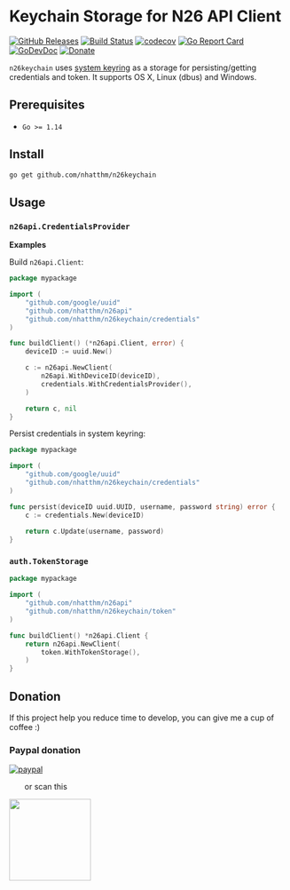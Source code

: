# Keychain Storage for N26 API Client

[![GitHub Releases](https://img.shields.io/github/v/release/nhatthm/n26keychain)](https://github.com/nhatthm/n26keychain/releases/latest)
[![Build Status](https://github.com/nhatthm/n26keychain/actions/workflows/test.yaml/badge.svg)](https://github.com/nhatthm/n26keychain/actions/workflows/test.yaml)
[![codecov](https://codecov.io/gh/nhatthm/n26keychain/branch/master/graph/badge.svg?token=eTdAgDE2vR)](https://codecov.io/gh/nhatthm/n26keychain)
[![Go Report Card](https://goreportcard.com/badge/github.com/nhatthm/httpmock)](https://goreportcard.com/report/github.com/nhatthm/httpmock)
[![GoDevDoc](https://img.shields.io/badge/dev-doc-00ADD8?logo=go)](https://pkg.go.dev/github.com/nhatthm/n26keychain)
[![Donate](https://img.shields.io/badge/Donate-PayPal-green.svg)](https://www.paypal.com/donate/?hosted_button_id=PJZSGJN57TDJY)

`n26keychain` uses [system keyring](https://github.com/zalando/go-keyring#go-keyring-library) as a storage for persisting/getting credentials and token. It supports OS X, Linux 
(dbus) and Windows. 

## Prerequisites

- `Go >= 1.14`

## Install

```bash
go get github.com/nhatthm/n26keychain
```

## Usage

### `n26api.CredentialsProvider`

**Examples**

Build `n26api.Client`:

```go
package mypackage

import (
	"github.com/google/uuid"
	"github.com/nhatthm/n26api"
	"github.com/nhatthm/n26keychain/credentials"
)

func buildClient() (*n26api.Client, error) {
	deviceID := uuid.New()

	c := n26api.NewClient(
		n26api.WithDeviceID(deviceID),
		credentials.WithCredentialsProvider(),
	)

	return c, nil
}
```

Persist credentials in system keyring:

```go
package mypackage

import (
	"github.com/google/uuid"
	"github.com/nhatthm/n26keychain/credentials"
)

func persist(deviceID uuid.UUID, username, password string) error {
	c := credentials.New(deviceID)
	
	return c.Update(username, password)
}
```

### `auth.TokenStorage`

```go
package mypackage

import (
	"github.com/nhatthm/n26api"
	"github.com/nhatthm/n26keychain/token"
)

func buildClient() *n26api.Client {
	return n26api.NewClient(
		token.WithTokenStorage(),
	)
}
```

## Donation

If this project help you reduce time to develop, you can give me a cup of coffee :)

### Paypal donation

[![paypal](https://www.paypalobjects.com/en_US/i/btn/btn_donateCC_LG.gif)](https://www.paypal.com/donate/?hosted_button_id=PJZSGJN57TDJY)

&nbsp;&nbsp;&nbsp;&nbsp;&nbsp;&nbsp;&nbsp;or scan this

<img src="https://user-images.githubusercontent.com/1154587/113494222-ad8cb200-94e6-11eb-9ef3-eb883ada222a.png" width="147px" />
